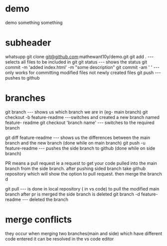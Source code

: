# demo

demo
something something

# subheader

whatsupp
git clone git@github.com:mathewant10y/demo.git
git add . --- selects all files to be included in git
git status --- shows the status
git commit -m 'added index.html' -m "some description"
git commit -am ' ' --- only works for committing modified files not newly created files
git push --- pushes to github

# branches

git branch --- shows us which branch we are in (eg- main branch)
git checkout -b feature-readme ---switches and created a new branch named feature- readme
git checkout 'branch name' --- switches to the required branch

git diff feature-readme --- shows us the differences between the main branch and the new branch (done while on main branch)
git push -u feature-readme --- pushes the side branch to github (done while on side branch)

PR means a pull request ie a request to get your code pulled into the main branch from the side branch.
after pushing sided branch take github repository which will show the option to pull request. then merge the branch
d

git pull --- is done in local repository ( in vs code) to pull the modified main branch
after pr is merged the side branch is deleted
git branch -d feature-readme --- deleted the branch

# merge conflicts

they occur when merging two branches(main and side) which have different code entered
it can be resolved in the vs code editor
